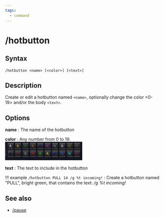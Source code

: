 ```yaml
---
tags:
  - command
---
```


# /hotbutton

## Syntax

<!--cmd-syntax-start-->
```eqcommand
/hotbutton <name> [<color>] [<text>]
```
<!--cmd-syntax-end-->

## Description

<!--cmd-desc-start-->
Create or edit a hotbutton named `<name>`, optionally change the color <0-19> and/or the body `<text>`.
<!--cmd-desc-end-->

## Options

**name**
:   The name of the hotbutton

**color**
:   Any number from 0 to 19.<br>![From top left to bottom right, 0 - 19.](Hotbuttoncolors.png)

**text**
:   The text to include in the hotbutton

!!! example
    `/hotbutton PULL 14 /g %t incoming!`
    :  Create a hotbutton named "PULL", bright green, that contains the text: */g %t incoming!*

## See also

- [/pause](cmd-pause.md)
